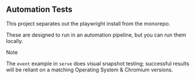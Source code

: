 ## Automation Tests

This project separates out the playwright install from the monorepo.

These are designed to run in an automation pipeline, but you can run them locally.

> [!NOTE]
> The `event` example in `serve` does visual snapshot testing; successful results will be reliant on a matching Operating System & Chromium versions.
